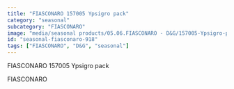 ```yaml
---
title: "FIASCONARO 157005 Ypsigro pack"
category: "seasonal"
subcategory: "FIASCONARO"
image: "media/seasonal products/05.06.FIASCONARO - D&G/157005-Ypsigro-pack.jpg"
id: "seasonal-fiasconaro-918"
tags: ["FIASCONARO", "D&G", "seasonal"]
---
```


FIASCONARO 157005 Ypsigro pack

FIASCONARO
